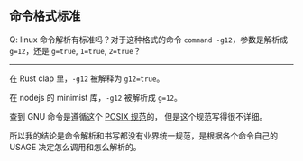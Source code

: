 ## 命令格式标准

Q: linux 命令解析有标准吗？对于这种格式的命令 `command -g12`，参数是解析成 `g=12`，还是 `g=true`, `1=true`, `2=true`？

-----

在 Rust clap 里，`-g12` 被解释为 `g12=true`。

在 nodejs 的 minimist 库，`-g12` 被解析成 `g=12`。



查到 GNU 命令是遵循这个 [POSIX 规范](http://pubs.opengroup.org/onlinepubs/9699919799/basedefs/V1_chap12.html)的，
但是这个规范写得很不详细。

所以我的结论是命令解析和书写都没有业界统一规范，是根据各个命令自己的 USAGE 决定怎么调用和怎么解析的。
